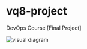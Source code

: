 # vq8-project
DevOps Course [Final Project]

![visual diagram](https://github.com/user-attachments/assets/3e55f321-442c-433f-8892-15a977b11553)
